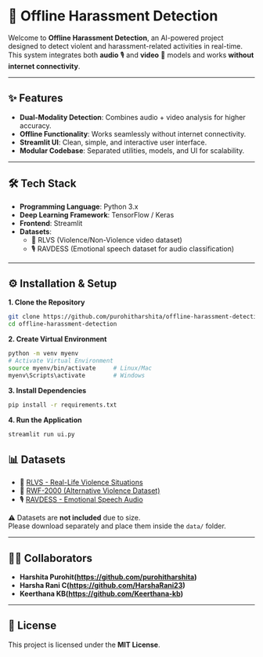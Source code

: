 # 🚨 Offline Harassment Detection  

Welcome to **Offline Harassment Detection**, an AI-powered project designed to detect violent and harassment-related activities in real-time.  
This system integrates both **audio** 🎙️ and **video** 🎥 models and works **without internet connectivity**.  

---

## ✨ Features  

- **Dual-Modality Detection**: Combines audio + video analysis for higher accuracy.  
- **Offline Functionality**: Works seamlessly without internet connectivity.  
- **Streamlit UI**: Clean, simple, and interactive user interface.  
- **Modular Codebase**: Separated utilities, models, and UI for scalability.  

---

## 🛠️ Tech Stack  

- **Programming Language**: Python 3.x  
- **Deep Learning Framework**: TensorFlow / Keras  
- **Frontend**: Streamlit  
- **Datasets**:  
  - 🎥 RLVS (Violence/Non-Violence video dataset)  
  - 🎙️ RAVDESS (Emotional speech dataset for audio classification)  

---

## ⚙️ Installation & Setup  
**1. Clone the Repository**
```bash
git clone https://github.com/purohitharshita/offline-harassment-detection.git
cd offline-harassment-detection

```

**2. Create Virtual Environment**
```bash
python -m venv myenv
# Activate Virtual Environment
source myenv/bin/activate     # Linux/Mac
myenv\Scripts\activate        # Windows

```

**3. Install Dependencies**
```bash
pip install -r requirements.txt
```
**4. Run the Application**
```bash
streamlit run ui.py
```



## 📊 Datasets  

- 🎥 [RLVS - Real-Life Violence Situations](https://www.kaggle.com/datasets/mohamedmustafa/real-life-violence-situations-dataset)  
- 🎥 [RWF-2000 (Alternative Violence Dataset)](https://www.kaggle.com/datasets/vulamnguyen/rwf2000)  
- 🎙️ [RAVDESS - Emotional Speech Audio](https://www.kaggle.com/datasets/uwrfkaggler/ravdess-emotional-speech-audio)  

⚠️ Datasets are **not included** due to size.  
Please download separately and place them inside the `data/` folder.


---

## 👩‍💻 Collaborators  

- **Harshita Purohit(https://github.com/purohitharshita)**  
- **Harsha Rani C(https://github.com/HarshaRani23)**
- **Keerthana KB(https://github.com/Keerthana-kb)**

---

## 📄 License
This project is licensed under the **MIT License**.